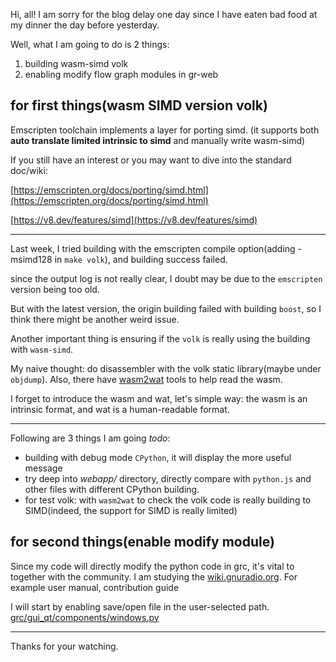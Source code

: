 Hi, all! 
I am sorry for the blog delay one day since I have eaten bad food at my dinner the day before yesterday.

Well, what I am going to do is 2 things:
1. building wasm-simd volk
2. enabling modify flow graph modules in gr-web


## for first things(wasm SIMD version volk)
Emscripten toolchain implements a layer for porting simd. (it supports both **auto translate limited intrinsic to simd** and manually write wasm-simd)

If you still have an interest or you may want to dive into the standard doc/wiki:

[https://emscripten.org/docs/porting/simd.html](https://emscripten.org/docs/porting/simd.html)

[https://v8.dev/features/simd](https://v8.dev/features/simd)

---

Last week, I tried building with the emscripten compile option(adding -msimd128 in `make volk`), and building success failed.

since the output log is not really clear, I doubt may be due to the `emscripten` version being too old.

But with the latest version, the origin building failed with building `boost`, so I think there might be another weird issue.

Another important thing is ensuring if the `volk` is really using the building with `wasm-simd`.

My naive thought: do disassembler with the volk static library(maybe under `objdump`).
Also, there have [wasm2wat](https://webassembly.github.io/wabt/doc/wasm2wat.1.html) tools to help read the wasm.

I forget to introduce the wasm and wat, let's simple way: the wasm is an intrinsic format, and wat is a human-readable format.

---

Following are 3 things I am going _todo_:
* building with debug mode `CPython`, it will display the more useful message
* try deep into *webapp/* directory, directly compare with `python.js` and other files with different CPython building.
* for test volk: with `wasm2wat` to check the volk code is really building to SIMD(indeed, the support for SIMD is really limited)


## for second things(enable modify module)

Since my code will directly modify the python code in grc, it's vital to together with the community.
I am studying the [wiki.gnuradio.org](wiki.gnuradio.org). For example user manual, contribution guide

I will start by enabling save/open file in the user-selected path.
[grc/gui_qt/components/windows.py](https://github.com/marcnewlin/gnuradio-web/blob/acdf1dbb5795ea6f849e251ff596a82b83856d4e/grc-dev/gnuradio/grc/gui_qt/components/window.py#L486-L501
)

---
Thanks for your watching.
